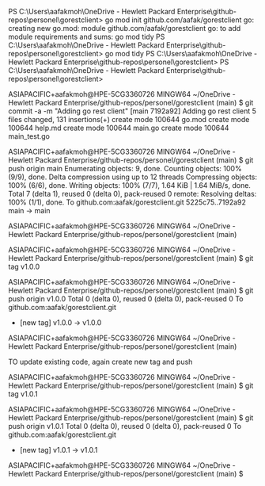 PS C:\Users\aafakmoh\OneDrive - Hewlett Packard Enterprise\github-repos\personel\gorestclient> go mod init github.com/aafak/gorestclient
go: creating new go.mod: module github.com/aafak/gorestclient
go: to add module requirements and sums:
        go mod tidy
PS C:\Users\aafakmoh\OneDrive - Hewlett Packard Enterprise\github-repos\personel\gorestclient> go mod tidy
PS C:\Users\aafakmoh\OneDrive - Hewlett Packard Enterprise\github-repos\personel\gorestclient> 
PS C:\Users\aafakmoh\OneDrive - Hewlett Packard Enterprise\github-repos\personel\gorestclient> 


ASIAPACIFIC+aafakmoh@HPE-5CG3360726 MINGW64 ~/OneDrive - Hewlett Packard Enterprise/github-repos/personel/gorestclient (main)
$ git commit -a -m "Adding go rest client"
[main 7192a92] Adding go rest client
 5 files changed, 131 insertions(+)
 create mode 100644 go.mod
 create mode 100644 help.md
 create mode 100644 main.go
 create mode 100644 main_test.go

ASIAPACIFIC+aafakmoh@HPE-5CG3360726 MINGW64 ~/OneDrive - Hewlett Packard Enterprise/github-repos/personel/gorestclient (main)
$ git push origin main
Enumerating objects: 9, done.
Counting objects: 100% (9/9), done.
Delta compression using up to 12 threads
Compressing objects: 100% (6/6), done.
Writing objects: 100% (7/7), 1.64 KiB | 1.64 MiB/s, done.
Total 7 (delta 1), reused 0 (delta 0), pack-reused 0
remote: Resolving deltas: 100% (1/1), done.
To github.com:aafak/gorestclient.git
   5225c75..7192a92  main -> main

ASIAPACIFIC+aafakmoh@HPE-5CG3360726 MINGW64 ~/OneDrive - Hewlett Packard Enterprise/github-repos/personel/gorestclient (main)

ASIAPACIFIC+aafakmoh@HPE-5CG3360726 MINGW64 ~/OneDrive - Hewlett Packard Enterprise/github-repos/personel/gorestclient (main)
$ git tag v1.0.0

ASIAPACIFIC+aafakmoh@HPE-5CG3360726 MINGW64 ~/OneDrive - Hewlett Packard Enterprise/github-repos/personel/gorestclient (main)
$ git push origin v1.0.0
Total 0 (delta 0), reused 0 (delta 0), pack-reused 0
To github.com:aafak/gorestclient.git
 * [new tag]         v1.0.0 -> v1.0.0

ASIAPACIFIC+aafakmoh@HPE-5CG3360726 MINGW64 ~/OneDrive - Hewlett Packard Enterprise/github-repos/personel/gorestclient (main)


TO update existing code, again create new tag and push

ASIAPACIFIC+aafakmoh@HPE-5CG3360726 MINGW64 ~/OneDrive - Hewlett Packard Enterprise/github-repos/personel/gorestclient (main)
$ git tag v1.0.1

ASIAPACIFIC+aafakmoh@HPE-5CG3360726 MINGW64 ~/OneDrive - Hewlett Packard Enterprise/github-repos/personel/gorestclient (main)
$ git push origin v1.0.1
Total 0 (delta 0), reused 0 (delta 0), pack-reused 0
To github.com:aafak/gorestclient.git
 * [new tag]         v1.0.1 -> v1.0.1

ASIAPACIFIC+aafakmoh@HPE-5CG3360726 MINGW64 ~/OneDrive - Hewlett Packard Enterprise/github-repos/personel/gorestclient (main)
$
